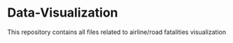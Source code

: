 # Data-Visualization
This repository contains all files related to airline/road fatalities visualization
